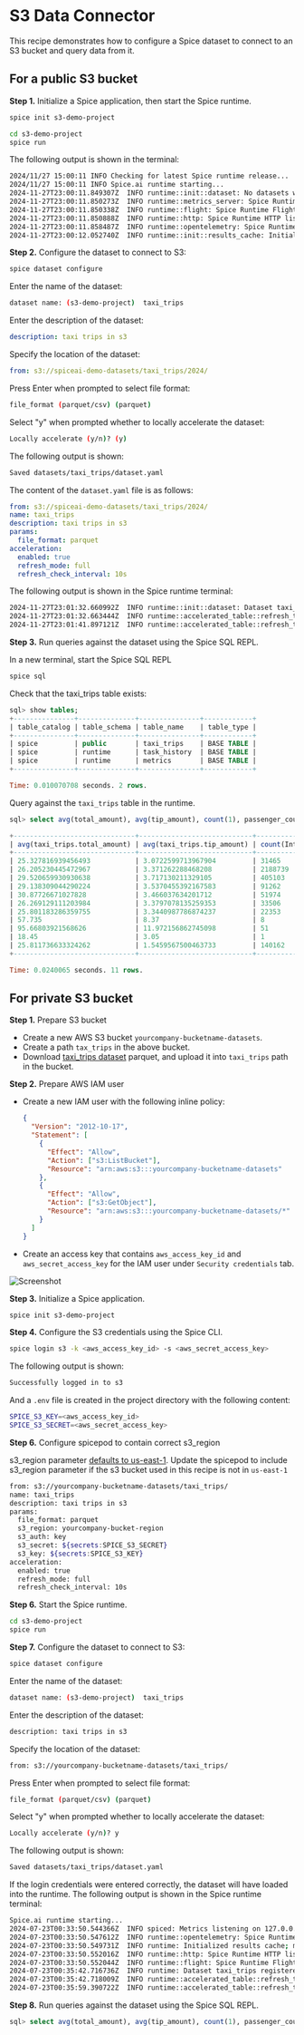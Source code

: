 # S3 Data Connector

This recipe demonstrates how to configure a Spice dataset to connect to an S3 bucket and query data from it.

## For a public S3 bucket

**Step 1.** Initialize a Spice application, then start the Spice runtime.

```bash
spice init s3-demo-project
```

```bash
cd s3-demo-project
spice run
```

The following output is shown in the terminal:

```bash
2024/11/27 15:00:11 INFO Checking for latest Spice runtime release...
2024/11/27 15:00:11 INFO Spice.ai runtime starting...
2024-11-27T23:00:11.849307Z  INFO runtime::init::dataset: No datasets were configured. If this is unexpected, check the Spicepod configuration.
2024-11-27T23:00:11.850273Z  INFO runtime::metrics_server: Spice Runtime Metrics listening on 127.0.0.1:9090
2024-11-27T23:00:11.850338Z  INFO runtime::flight: Spice Runtime Flight listening on 127.0.0.1:50051
2024-11-27T23:00:11.850888Z  INFO runtime::http: Spice Runtime HTTP listening on 127.0.0.1:8090
2024-11-27T23:00:11.858487Z  INFO runtime::opentelemetry: Spice Runtime OpenTelemetry listening on 127.0.0.1:50052
2024-11-27T23:00:12.052740Z  INFO runtime::init::results_cache: Initialized results cache; max size: 128.00 MiB, item ttl: 1s
```

**Step 2.** Configure the dataset to connect to S3:

```bash
spice dataset configure
```

Enter the name of the dataset:

```bash
dataset name: (s3-demo-project)  taxi_trips
```

Enter the description of the dataset:

```yaml
description: taxi trips in s3
```

Specify the location of the dataset:

```yaml
from: s3://spiceai-demo-datasets/taxi_trips/2024/
```

Press Enter when prompted to select file format:

```bash
file_format (parquet/csv) (parquet)
```

Select "y" when prompted whether to locally accelerate the dataset:

```bash
Locally accelerate (y/n)? (y)
```

The following output is shown:

```bash
Saved datasets/taxi_trips/dataset.yaml
```

The content of the `dataset.yaml` file is as follows:

```yaml
from: s3://spiceai-demo-datasets/taxi_trips/2024/
name: taxi_trips
description: taxi trips in s3
params:
  file_format: parquet
acceleration:
  enabled: true
  refresh_mode: full
  refresh_check_interval: 10s
```

The following output is shown in the Spice runtime terminal:

```bash
2024-11-27T23:01:32.660992Z  INFO runtime::init::dataset: Dataset taxi_trips registered (s3://spiceai-demo-datasets/taxi_trips/2024/), acceleration (arrow, 10s refresh), results cache enabled.
2024-11-27T23:01:32.663444Z  INFO runtime::accelerated_table::refresh_task: Loading data for dataset taxi_trips
2024-11-27T23:01:41.897121Z  INFO runtime::accelerated_table::refresh_task: Loaded 2,964,624 rows (419.31 MiB) for dataset taxi_trips in 9s 233ms.
```

**Step 3.** Run queries against the dataset using the Spice SQL REPL.

In a new terminal, start the Spice SQL REPL

```bash
spice sql
```

Check that the taxi_trips table exists:

```sql
sql> show tables;
+---------------+--------------+---------------+------------+
| table_catalog | table_schema | table_name    | table_type |
+---------------+--------------+---------------+------------+
| spice         | public       | taxi_trips    | BASE TABLE |
| spice         | runtime      | task_history  | BASE TABLE |
| spice         | runtime      | metrics       | BASE TABLE |
+---------------+--------------+---------------+------------+

Time: 0.010070708 seconds. 2 rows.
```

Query against the `taxi_trips` table in the runtime.

```sql
sql> select avg(total_amount), avg(tip_amount), count(1), passenger_count from taxi_trips group by passenger_count order by passenger_count asc;

+------------------------------+----------------------------+-----------------+-----------------+
| avg(taxi_trips.total_amount) | avg(taxi_trips.tip_amount) | count(Int64(1)) | passenger_count |
+------------------------------+----------------------------+-----------------+-----------------+
| 25.327816939456493           | 3.0722599713967904         | 31465           | 0               |
| 26.205230445472967           | 3.371262288468208          | 2188739         | 1               |
| 29.520659930930638           | 3.717130211329105          | 405103          | 2               |
| 29.138309044290224           | 3.5370455392167583         | 91262           | 3               |
| 30.87726671027828            | 3.466037634201712          | 51974           | 4               |
| 26.269129111203984           | 3.3797078135259353         | 33506           | 5               |
| 25.801183286359755           | 3.3440987786874237         | 22353           | 6               |
| 57.735                       | 8.37                       | 8               | 7               |
| 95.66803921568626            | 11.972156862745098         | 51              | 8               |
| 18.45                        | 3.05                       | 1               | 9               |
| 25.811736633324262           | 1.5459567500463733         | 140162          |                 |
+------------------------------+----------------------------+-----------------+-----------------+

Time: 0.0240065 seconds. 11 rows.
```

## For private S3 bucket

**Step 1.** Prepare S3 bucket

- Create a new AWS S3 bucket `yourcompany-bucketname-datasets`.
- Create a path `tax_trips` in the above bucket.
- Download [taxi_trips dataset](https://d37ci6vzurychx.cloudfront.net/trip-data/yellow_tripdata_2024-01.parquet) parquet, and upload it into `taxi_trips` path in the bucket.

**Step 2.** Prepare AWS IAM user

- Create a new IAM user with the following inline policy:

  ```json
  {
    "Version": "2012-10-17",
    "Statement": [
      {
        "Effect": "Allow",
        "Action": ["s3:ListBucket"],
        "Resource": "arn:aws:s3:::yourcompany-bucketname-datasets"
      },
      {
        "Effect": "Allow",
        "Action": ["s3:GetObject"],
        "Resource": "arn:aws:s3:::yourcompany-bucketname-datasets/*"
      }
    ]
  }
  ```

- Create an access key that contains `aws_access_key_id` and `aws_secret_access_key` for the IAM user under `Security credentials` tab.

![Screenshot](./aws-iam.png)

**Step 3.** Initialize a Spice application.

```bash
spice init s3-demo-project
```

**Step 4.** Configure the S3 credentials using the Spice CLI.

```bash
spice login s3 -k <aws_access_key_id> -s <aws_secret_access_key>
```

The following output is shown:

```bash
Successfully logged in to s3
```

And a `.env` file is created in the project directory with the following content:

```bash
SPICE_S3_KEY=<aws_access_key_id>
SPICE_S3_SECRET=<aws_secret_access_key>
```

**Step 6.** Configure spicepod to contain correct s3_region

s3_region parameter [defaults to us-east-1](https://docs.spiceai.org/components/data-connectors/s3). Update the spicepod to include s3_region parameter if the s3 bucket used in this recipe is not in `us-east-1`

```bash
from: s3://yourcompany-bucketname-datasets/taxi_trips/
name: taxi_trips
description: taxi trips in s3
params:
  file_format: parquet
  s3_region: yourcompany-bucket-region
  s3_auth: key
  s3_secret: ${secrets:SPICE_S3_SECRET}
  s3_key: ${secrets:SPICE_S3_KEY}
acceleration:
  enabled: true
  refresh_mode: full
  refresh_check_interval: 10s

```

**Step 6.** Start the Spice runtime.

```bash
cd s3-demo-project
spice run
```

**Step 7.** Configure the dataset to connect to S3:

```bash
spice dataset configure
```

Enter the name of the dataset:

```bash
dataset name: (s3-demo-project)  taxi_trips
```

Enter the description of the dataset:

```bash
description: taxi trips in s3
```

Specify the location of the dataset:

```bash
from: s3://yourcompany-bucketname-datasets/taxi_trips/
```

Press Enter when prompted to select file format:

```bash
file_format (parquet/csv) (parquet)
```

Select "y" when prompted whether to locally accelerate the dataset:

```bash
Locally accelerate (y/n)? y
```

The following output is shown:

```bash
Saved datasets/taxi_trips/dataset.yaml
```

If the login credentials were entered correctly, the dataset will have loaded into the runtime. The following output is shown in the Spice runtime terminal:

```bash
Spice.ai runtime starting...
2024-07-23T00:33:50.544366Z  INFO spiced: Metrics listening on 127.0.0.1:9090
2024-07-23T00:33:50.547612Z  INFO runtime::opentelemetry: Spice Runtime OpenTelemetry listening on 127.0.0.1:50052
2024-07-23T00:33:50.549731Z  INFO runtime: Initialized results cache; max size: 128.00 MiB, item ttl: 1s
2024-07-23T00:33:50.552016Z  INFO runtime::http: Spice Runtime HTTP listening on 127.0.0.1:8090
2024-07-23T00:33:50.552044Z  INFO runtime::flight: Spice Runtime Flight listening on 127.0.0.1:50051
2024-07-23T00:35:42.716736Z  INFO runtime: Dataset taxi_trips registered (s3://yourcompany-bucketname-datasets/taxi_trips/), acceleration (arrow, 10s refresh), results cache enabled.
2024-07-23T00:35:42.718009Z  INFO runtime::accelerated_table::refresh_task: Loading data for dataset taxi_trips
2024-07-23T00:35:59.390722Z  INFO runtime::accelerated_table::refresh_task: Loaded 2,964,624 rows (421.71 MiB) for dataset taxi_trips in 16s 672ms.
```

**Step 8.** Run queries against the dataset using the Spice SQL REPL.

```sql
sql> select avg(total_amount), avg(tip_amount), count(1), passenger_count from taxi_trips group by passenger_count order by passenger_count asc;
```
